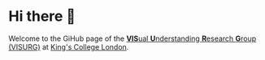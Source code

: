 <h1> Hi there 👋 </h1> 

Welcome to the GiHub page of the [**VIS**ual **U**nderstanding **R**esearch **G**roup (VISURG)](https://visurg.ai) at [King's College London](https://www.kcl.ac.uk/).
